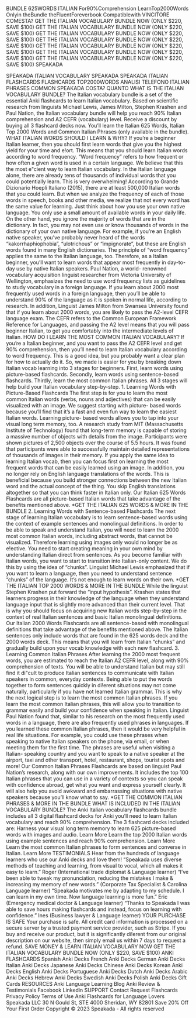   BUNDLE 625WORDS ITALIAN
For90%Comprehension LearnTop2000Words
Onlyin theBundle
theFluentForeverbook Compatiblewith
VINCITORE
COMESTA?
 GET THE ITALIAN VOCABULARY BUNDLE NOW
\(ONLY \$220, SAVE \$100\)
  GET THE ITALIAN VOCABULARY BUNDLE NOW \(ONLY \$220, SAVE \$100\)
  GET THE ITALIAN VOCABULARY BUNDLE NOW
\(ONLY \$220, SAVE \$100\)
  GET THE ITALIAN VOCABULARY BUNDLE NOW
\(ONLY \$220, SAVE \$100\)
  GET THE ITALIAN VOCABULARY BUNDLE NOW
\(ONLY \$220, SAVE \$100\)
 GET THE ITALIAN VOCABULARY BUNDLE NOW
\(ONLY \$220, SAVE \$100\)
 GET THE ITALIAN VOCABULARY BUNDLE NOW
\(ONLY \$220, SAVE \$100\)
SPEAKADA

SPEAKADA ITALIAN
VOCABULARY
SPEAKADA SPEAKADA
ITALIAN
FLASHCARDS FLASHCARDS TOP2000WORDS ANALISI
TELEFONO
ITALIAN
PHRASES
COMMON
SPEAKADA
COSTA?
QUANTO
WHAT IS THE ITALIAN
VOCABULARY BUNDLE?
The Italian vocabulary bundle is a set of the essential
Anki flashcards to learn Italian vocabulary.
Based on scientific research from linguists Michael Lewis, James Milton, Stephen Krashen and Paul Nation, the Italian vocabulary bundle will help you reach 90% Italian comprehension and A2 CEFR \(vocabulary\) level.
Receive a discount by buying all 3 flashcard decks now. You’ll learn the Italian 625 Words, Italian Top 2000 Words and Common Italian Phrases \(only available in the bundle\).
WHAT ITALIAN WORDS
SHOULD I LEARN & WHY?
If you’re a beginner Italian learner, then you should first
learn words that give you the highest yield for your time and e!ort. This means that you should learn Italian words according to word frequency. “Word frequency” refers to how frequent or how often a given word is used in a certain language. We believe that this the most e"cient way to learn Italian vocabulary.
In the Italian language alone, there are already tens of thousands of individual words that you could potentially learn. This is very overwhelming! According to Grande Dizionario Hoepli Italiano \(2015\), there are at least 500,000 Italian words that you could learn. But when we analyze the frequency of each of those words in speech, books and other media, we realize that not every word has the same value for learning.
Just think about how you use your own native language. You only use a small amount of available words in your daily life. On the other hand, you ignore the majority of words that are in the dictionary. In fact, you may not even use or know thousands of words in the dictionary of your own native language. For example, if you’re an English native speaker, you’ve probably never heard of the words “kakorrhaphiophobia”, “ulotrichous” or “impignorate”, but these are English words found in many English dictionaries.
The principle of “word frequency” applies the same to the Italian language, too. Therefore, as a Italian beginner, you’ll want to learn words that appear most frequently in day-to- day use by native Italian speakers. Paul Nation, a world- renowned vocabulary acquisition linguist researcher from Victoria University of Wellington, emphasizes the need to use word frequency lists as guidelines to study vocabulary in a foreign language. If you learn about 2000 most frequently used words in a foreign language, then you’ll be able to understand 90% of the language as it is spoken in normal life, according to research.
In addition, Linguist James Milton from Swansea University found that if you learn about 2000 words, you are likely to pass the A2-level CEFR language exam. The CEFR refers to the Common European Framework Reference for Languages, and passing the A2 level means that you will pass beginner Italian, to get you comfortably into the intermediate levels of Italian.
HOW DO I LEARN THE MOST COMMON ITALIAN
VOCABULARY?
If you’re a Italian beginner, and you want to pass the A2
CEFR level and get 90% comprehension, then you’ll need to learn Italian vocabulary according to word frequency. This is a good idea, but you probably want a clear plan for how to actually do it.
So, we made is easier for you by breaking down Italian vocab learning into 3 stages for beginners. First, learn words using picture-based flashcards. Secondly, learn words using sentence-based flashcards. Thirdly, learn the most common Italian phrases. All 3 stages will help build your Italian vocabulary step-by-step.
1\. Learning Words with Picture-Based Flashcards
The first step is for you to learn the most common Italian words \(verbs, nouns and adjectives\) that can be easily visualized with an image. We suggest starting with picture- based words because you’ll find that it’s a fast and even fun way to learn the easiest Italian words. Learning picture- based words allows you to tap into your visual long term memory, too.
A research study from MIT \(Massachusetts Institute of Technology\) found that long-term memory is capable of storing a massive number of objects with details from the image. Participants were shown pictures of 2,500 objects over the course of 5.5 hours. It was found that participants were able to successfully maintain detailed representations of thousands of images in their memory. If you apply the same idea to learning Italian vocab, then you can focus first on learning the most frequent words that can be easily learned using an image.
In addition, you no longer rely on English language translations of the words. This is beneficial because you build stronger connections between the new Italian word and the actual concept of the thing. You skip English translations altogether so that you can think faster in Italian only.
Our Italian 625 Words Flashcards are all picture-based Italian words that take advantage of the benefits mentioned above.
\*GET THE ITALIAN 625 WORDS & MORE IN THE BUNDLE
2\. Learning Words with Sentence-based Flashcards
The next stage of learning Italian vocabulary is to learn sentence-based words using the context of example sentences and monolingual definitions. In order to be able to speak and understand Italian, you will need to learn the 2000 most common Italian words, including abstract words, that cannot be visualized. Therefore learning using images only would no longer be as e!ective. You need to start creating meaning in your own mind by understanding Italian direct from sentences.
As you become familiar with Italian words, you want to start to transition into Italian-only content. We do this by using the idea of “chunks”. Linguist Michael Lewis emphasized that if you want to learn a language, then you need to understand sentence “chunks” of the language. It’s not enough to learn words on their own.
\*GET THE ITALIAN TOP 2000 WORDS & MORE IN THE
BUNDLE
While the linguist Stephen Krashen put forward the “input
hypothesis”. Krashen states that learners progress in their knowledge of the language when they understand language input that is slightly more advanced than their current level. That is why you should focus on acquiring new Italian words step-by-step in the context of real Italian sentences and basic Italian monolingual definitions.
Our Italian 2000 Words Flashcards are all sentence-based with monolingual definitions that take advantage of the benefits mentioned above. The Italian sentences only include words that are found in the 625 words deck and the 2000 words deck.
This means that you will learn from Italian “chunks” and gradually build upon your vocab knowledge with each new flashcard.
3\. Learning Common Italian Phrases
After learning the 2000 most frequent words, you are estimated to reach the Italian A2 CEFR level, along with 90% comprehension of texts. You will be able to understand Italian but may still find it di"cult to produce Italian sentences to communicate with Italian speakers in common, everyday contexts.
Being able to put the words together to form sentences quickly in di!erent situations may not come naturally, particularly if you have not learned Italian grammar. This is why the next logical step is to learn the most common Italian phrases. If you learn the most common Italian phrases, this will allow you to transition to grammar easily and build your confidence when speaking in Italian.
Linguist Paul Nation found that, similar to his research on the most frequently used words in a language, there are also frequently used phrases in languages. If you learned these common Italian phrases, then it would be very helpful in real life situations. For example, you could use these phrases when speaking to native Italian speakers on the phone, via email, or when meeting them for the first time. The phrases are useful when visiting a Italian- speaking country and you want to speak to a native speaker at the airport, taxi and other transport, hotel, restaurant, shops, tourist spots and more!
Our Common Italian Phrases Flashcards are based on linguist Paul Nation’s research, along with our own improvements. It includes the top 100 Italian phrases that you can use in a variety of contexts so you can speak with confidence abroad, get what you want and express yourself clearly. It will also help you avoid awkward and embarrassing situations with native speakers because you’ll know what to say.
\*GET THE COMMON ITALIAN PHRASES & MORE IN THE BUNDLE
WHAT IS INCLUDED IN THE ITALIAN VOCABULARY
BUNDLE?
The Anki Italian vocabulary flashcards bundle includes all 3
digital flashcard decks for Anki you’ll need to learn Italian vocabulary and reach 90% comprehension. The 3 flashcard decks included are:
Harness your visual long term memory to learn 625 picture-based words with images and audio. Learn More
Learn the top 2000 Italian words using example sentences and reach 90% comprehension.
Learn More
Learn the most common Italian phrases to form sentences and converse in Italian.
Learn More
TESTIMONIALS
Hear from the hundreds of language learners who use our Anki decks and love them!
“Speakada uses diverse methods of teaching and learning,
from visual to vocal, which all makes it easy to learn.”
Roger
\(International
trade diplomat
& Language learner\)
“I’ve been able to tweak my pronunciation, reducing the
mistakes I make & increasing my memory of new words.”
\(Corporate Tax Specialist & Carolina Language
learner\)
“Speakada motivates me by adapting to my schedule. I can
learn in my own time. Now language learning is more fun.”
Eric
\(Emergency
medical doctor
& Language
learner\)
“Thanks to Speakada I was able to save hours making
flashcards and instead, focus on learning with confidence.”
Ines
\(Business
lawyer &
Language
learner\)
YOUR PURCHASE IS SAFE
Your purchase is safe. All credit card information is processed on a secure server by a trusted payment service provider, such as Stripe. If you buy and receive our product, but it is significantly di!erent from our original description on our website, then simply email us within 7 days to request a refund.
SAVE MONEY & LEARN
ITALIAN VOCABULARY NOW
  GET THE ITALIAN VOCABULARY BUNDLE NOW \(ONLY \$220, SAVE \$100\)
 ANKI FLASHCARDS
Spanish Anki Decks French Anki Decks German Anki Decks Italian Anki Decks Japanese Anki Decks Chinese Anki Decks Korean Anki Decks
English Anki Decks Portuguese Anki Decks Dutch Anki Decks Arabic Anki Decks Hebrew Anki Decks Swedish Anki Decks Polish Anki Decks
Gift Cards
RESOURCES
Anki Language Learning Blog Anki Review & Testimonials Facebook
Linkedin
SUPPORT
Contact
Request Flashcards Privacy Policy Terms of Use
 Anki Flashcards for Language Lovers
Speakada LLC
30 N Gould St, STE 4000 Sheridan, WY 82801
 Save 20% Off Your
First Order
Copyright © 2023 Speakada - All rights reserved

